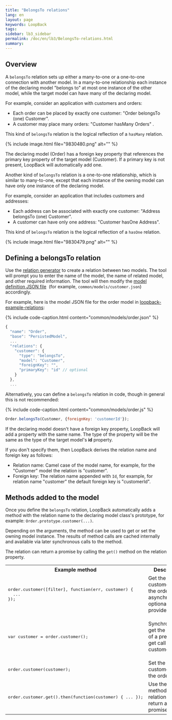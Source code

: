 ```yaml
---
title: "BelongsTo relations"
lang: en
layout: page
keywords: LoopBack
tags:
sidebar: lb3_sidebar
permalink: /doc/en/lb3/BelongsTo-relations.html
summary:
---
```


## Overview

A `belongsTo` relation sets up either a many-to-one or a one-to-one connection with another model.
In a many-to-one relationship each instance of the declaring model "belongs to" at most one instance of the other model,
while the target model can have many of the declaring model.

For example, consider an application with customers and orders:

* Each order can be placed by exactly one customer: "Order belongsTo (one) Customer".
* A customer may place many orders: "Customer hasMany Orders" .

This kind of `belongsTo` relation is the logical reflection of a `hasMany` relation.

{% include image.html file="9830480.png" alt="" %}

The declaring model (Order) has a foreign key property that references the primary key property of the target model (Customer).
If a primary key is not present, LoopBack will automatically add one.

Another kind of `belongsTo` relation is a one-to-one relationship, which is similar to many-to-one,
except that each instance of the owning model can have only one instance of the declaring model.

For example, consider an application that includes customers and addresses:

* Each address can be associated with exactly one customer: "Address belongsTo (one) Customer".
* A customer can have only one address: "Customer hasOne Address".

This kind of `belongsTo` relation is the logical reflection of a `hasOne` relation.

{% include image.html file="9830479.png" alt="" %}

## Defining a belongsTo relation

Use the [relation generator](Relation-generator.html) to create a relation between two models.
The tool will prompt you to enter the name of the model, the name of related model, and other required information.
The tool will then modify the [model definition JSON file](Model-definition-JSON-file.html) 
(for example, `common/models/customer.json`) accordingly.

For example, here is the model JSON file for the order model in
[loopback-example-relations](https://github.com/strongloop/loopback-example-relations):

{% include code-caption.html content="common/models/order.json" %}
```javascript
{
  "name": "Order",
  "base": "PersistedModel",
  ...
  "relations": {
    "customer": {
      "type": "belongsTo",
      "model": "Customer",
      "foreignKey": "",
      "primaryKey": "id" // optional
    }
  },
  ...
```

Alternatively, you can define a `belongsTo` relation in code, though in general this is not recommended:

{% include code-caption.html content="common/models/order.js" %}
```javascript
Order.belongsTo(Customer, {foreignKey: 'customerId'});
```

If the declaring model doesn't have a foreign key property, LoopBack will add a property with the same name.
The type of the property will be the same as the type of the target model's **id** property.

If you don't specify them, then LoopBack derives the relation name and foreign key as follows:

* Relation name: Camel case of the model name, for example, for the "Customer" model the relation is "customer".
* Foreign key: The relation name appended with `Id`, for example, for relation name "customer" the default foreign key is "customerId".

## Methods added to the model

Once you define the `belongsTo` relation, LoopBack automatically adds a method with the relation name to the declaring model class's prototype,
for example: `Order.prototype.customer(...)`.

Depending on the arguments, the method can be used to get or set the owning model instance.
The results of method calls are cached internally and available via later synchronous calls to the method. 

The relation can return a promise by calling the `get()` method on the relation property.

<table>
  <tbody>
    <tr>
      <th style="width: 400px;">Example method</th>
      <th>Description</th>
    </tr>
    <tr>
      <td>
        <pre>order.customer([filter], function(err, customer) {<br>  ...<br>});</pre>
      </td>
      <td>Get the customer for the order asynchronously, optionally using provided [filter]</td>
    </tr>
    <tr>
      <td>
        <pre>var customer = order.customer();</pre>
      </td>
      <td>
        <p>Synchronously get the results of a previous get call to <span>customer(...)</span></p>
      </td>
    </tr>
    <tr>
      <td>
        <pre>order.customer(customer);</pre>
      </td>
      <td>Set the customer for the order</td>
    </tr>
    <tr>
      <td>
        <pre>order.customer.get().then(function(customer) { ... });</pre>
      </td>
      <td>Use the `get()` method on the relation name to return a promise.</td>
    </tr>
  </tbody>
</table>
